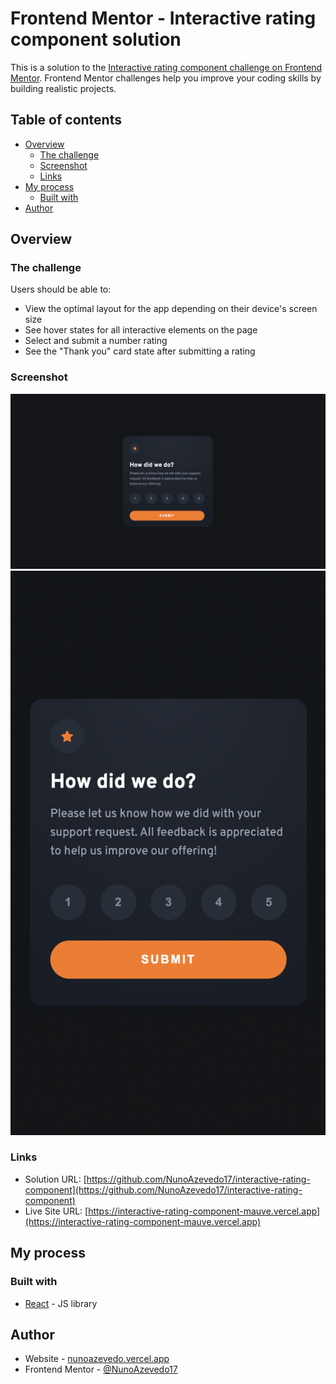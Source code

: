 # Frontend Mentor - Interactive rating component solution

This is a solution to the [Interactive rating component challenge on Frontend Mentor](https://www.frontendmentor.io/challenges/interactive-rating-component-koxpeBUmI). Frontend Mentor challenges help you improve your coding skills by building realistic projects.

## Table of contents

- [Overview](#overview)
  - [The challenge](#the-challenge)
  - [Screenshot](#screenshot)
  - [Links](#links)
- [My process](#my-process)
  - [Built with](#built-with)
- [Author](#author)

## Overview

### The challenge

Users should be able to:

- View the optimal layout for the app depending on their device's screen size
- See hover states for all interactive elements on the page
- Select and submit a number rating
- See the "Thank you" card state after submitting a rating

### Screenshot

![Desktop image](./src/assets/screenshots//desktop.png)
![Mobile image](./src/assets/screenshots/mobile.png)

### Links

- Solution URL: [https://github.com/NunoAzevedo17/interactive-rating-component](https://github.com/NunoAzevedo17/interactive-rating-component)
- Live Site URL: [https://interactive-rating-component-mauve.vercel.app](https://interactive-rating-component-mauve.vercel.app)

## My process

### Built with

- [React](https://reactjs.org/) - JS library

## Author

- Website - [nunoazevedo.vercel.app](https://nunoazevedo.vercel.app)
- Frontend Mentor - [@NunoAzevedo17](https://www.frontendmentor.io/profile/NunoAzevedo17)
